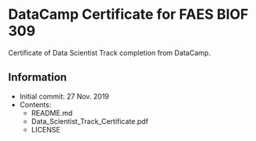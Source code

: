 # DataCamp Certificate for FAES BIOF 309

Certificate of Data Scientist Track completion from DataCamp.

## Information

* Initial commit: 27 Nov. 2019
* Contents:
    * README.md
    * Data_Scientist_Track_Certificate.pdf
    * LICENSE
